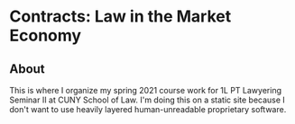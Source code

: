 # Contracts: Law in the Market Economy

## About

This is where I organize my spring 2021 course work for 1L PT Lawyering Seminar II at CUNY School of Law. I'm doing this on a static site because I don't want to use heavily layered human-unreadable proprietary software.

